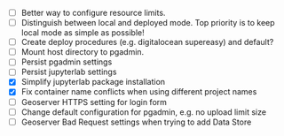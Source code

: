 - [ ] Better way to configure resource limits.
- [ ] Distinguish between local and deployed mode. Top priority is to keep local mode as simple as possible!
- [ ] Create deploy procedures (e.g. digitalocean supereasy) and default?
- [ ] Mount host directory to pgadmin.
- [ ] Persist pgadmin settings
- [ ] Persist jupyterlab settings
- [x] Simplify jupyterlab package installation
- [x] Fix container name conflicts when using different project names
- [ ] Geoserver HTTPS setting for login form
- [ ] Change default configuration for pgadmin, e.g. no upload limit size
- [ ] Geoserver Bad Request settings when trying to add Data Store
